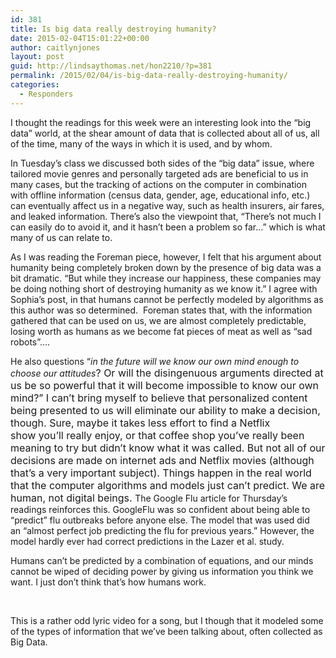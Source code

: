 ```yaml
---
id: 381
title: Is big data really destroying humanity?
date: 2015-02-04T15:01:22+00:00
author: caitlynjones
layout: post
guid: http://lindsaythomas.net/hon2210/?p=381
permalink: /2015/02/04/is-big-data-really-destroying-humanity/
categories:
  - Responders
---
```

I thought the readings for this week were an interesting look into the &#8220;big data&#8221; world, at the shear amount of data that is collected about all of us, all of the time, many of the ways in which it is used, and by whom.

In Tuesday&#8217;s class we discussed both sides of the &#8220;big data&#8221; issue, where tailored movie genres and personally targeted ads are beneficial to us in many cases, but the tracking of actions on the computer in combination with offline information (census data, gender, age, educational info, etc.) can eventually affect us in a negative way, such as health insurers, air fares, and leaked information. There&#8217;s also the viewpoint that, &#8220;There&#8217;s not much I can easily do to avoid it, and it hasn&#8217;t been a problem so far&#8230;&#8221; which is what many of us can relate to.

As I was reading the Foreman piece, however, I felt that his argument about humanity being completely broken down by the presence of big data was a bit dramatic. &#8220;But while they increase our happiness, these companies may be doing nothing short of destroying humanity as we know it.&#8221; I agree with Sophia&#8217;s post, in that humans cannot be perfectly modeled by algorithms as this author was so determined.  Foreman states that, with the information gathered that can be used on us, we are almost completely predictable, losing worth as humans as we become fat pieces of meat as well as &#8220;sad robots&#8221;&#8230;.

He also questions &#8220;_in the future will we know our own mind enough to choose our attitudes_<span style="font-size: medium">? Or will the disingenuous arguments directed at us be so powerful that it will become impossible to know our own mind?&#8221; I can&#8217;t bring myself to believe that personalized content being presented to us will eliminate our ability to make a decision, though. Sure, maybe it takes less effort to find a Netflix show you&#8217;ll really enjoy, or that coffee shop you&#8217;ve really been meaning to try but didn&#8217;t know what it was called. But not all of our decisions are made on internet ads and Netflix movies (although that&#8217;s a very important subject). Things happen in the real world that the computer algorithms and models just can&#8217;t predict. We are human, not digital beings. </span>The Google Flu article for Thursday&#8217;s readings reinforces this. GoogleFlu was so confident about being able to &#8220;predict&#8221; flu outbreaks before anyone else. The model that was used did an &#8220;almost perfect job predicting the flu for previous years.&#8221; However, the model hardly ever had correct predictions in the Lazer et al. study.

Humans can&#8217;t be predicted by a combination of equations, and our minds cannot be wiped of deciding power by giving us information you think we want. I just don&#8217;t think that&#8217;s how humans work.

&nbsp;



This is a rather odd lyric video for a song, but I though that it modeled some of the types of information that we&#8217;ve been talking about, often collected as Big Data.